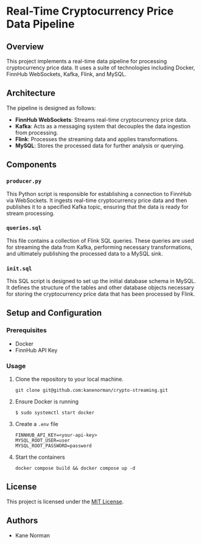 # Real-Time Cryptocurrency Price Data Pipeline

## Overview
This project implements a real-time data pipeline for processing cryptocurrency price data. It uses a suite of technologies including Docker, FinnHub WebSockets, Kafka, Flink, and MySQL.

## Architecture
The pipeline is designed as follows:
- **FinnHub WebSockets**: Streams real-time cryptocurrency price data.
- **Kafka**: Acts as a messaging system that decouples the data ingestion from processing.
- **Flink**: Processes the streaming data and applies transformations.
- **MySQL**: Stores the processed data for further analysis or querying.

## Components

### `producer.py`
This Python script is responsible for establishing a connection to FinnHub via WebSockets. It ingests real-time cryptocurrency price data and then publishes it to a specified Kafka topic, ensuring that the data is ready for stream processing.

### `queries.sql`
This file contains a collection of Flink SQL queries. These queries are used for streaming the data from Kafka, performing necessary transformations, and ultimately publishing the processed data to a MySQL sink.

### `init.sql`
This SQL script is designed to set up the initial database schema in MySQL. It defines the structure of the tables and other database objects necessary for storing the cryptocurrency price data that has been processed by Flink.


## Setup and Configuration

### Prerequisites
- Docker
- FinnHub API Key

  
### Usage
1. Clone the repository to your local machine.
   ```
   git clone git@github.com:kanenorman/crypto-streaming.git
   ```
3. Ensure Docker is running
   ```
   $ sudo systemctl start docker
   ```
4. Create a `.env` file
   ```
   FINNHUB_API_KEY=<your-api-key>
   MYSQL_ROOT_USER=user
   MYSQL_ROOT_PASSWORD=password
   ```
5. Start the containers
   ```
   docker compose build && docker compose up -d

## License
This project is licensed under the [MIT License](LICENSE).

## Authors
- Kane Norman
